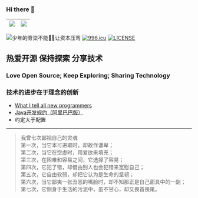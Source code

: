 ### Hi there 👋

| <img align="center" src="https://github-readme-stats.vercel.app/api?username=xiaohaoo&count_private=true&show_icons=true&icon_color=0366d6&text_color=24292e&bg_color=ffffff&hide_title=true&theme=buefy&hide_border=true" /> | <img align="center" src="https://github-readme-stats.vercel.app/api/top-langs/?username=xiaohaoo&theme=buefy&&repo=xiaohaoo.github.io&layout=compact&hide_border=true" /> |
|-------------------------------------------------------------------------------------------------------------------------------------------------------------------------------------------------------------------------------|---------------------------------------------------------------------------------------------------------------------------------------------------------------------------|

![少年的脊梁不能🙅‍♂️让资本压弯](https://img.shields.io/endpoint?color=blue&label=count&url=https%3A%2F%2Fhits.dwyl.com%2Fxiaohaoo%2Fxiaohaoo.json)
[![996.icu](https://img.shields.io/badge/link-996.icu-red.svg)](https://996.icu)
[![LICENSE](https://img.shields.io/badge/license-Anti%20996-blue.svg)](https://github.com/996icu/996.ICU/blob/master/LICENSE)

## 热爱开源 保持探索 分享技术

### Love Open Source; Keep Exploring; Sharing Technology

### 技术的进步在于理念的创新

- [What I tell all new programmers](https://josephg.com/blog/what-i-tell-all-new-programmers/)
- [Java开发规约（阿里巴巴版）](./assets/Java开发手册-嵩山版.pdf)
- 约定大于配置

<hr height="1px">

> 我曾七次鄙视自己的灵魂  
> 第一次，当它本可进取时，却故作谦卑；  
> 第二次，当它在空虚时，用爱欲来填充；  
> 第三次，在困难和容易之间，它选择了容易；  
> 第四次，它犯了错，却借由别人也会犯错来宽慰自己；  
> 第五次，它自由软弱，却把它认为是生命的坚韧；  
> 第六次，当它鄙夷一张丑恶的嘴脸时，却不知那正是自己面具中的一副；  
> 第七次，它侧身于生活的污泥中，虽不甘心，却又畏首畏尾。
